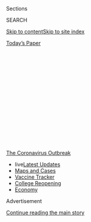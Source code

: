 <div id="app">

<div>

<div>

<div>

<div class="NYTAppHideMasthead css-1q2w90k e1suatyy0">

<div class="section css-ui9rw0 e1suatyy2">

<div class="css-eph4ug er09x8g0">

<div class="css-6n7j50">

</div>

<span class="css-1dv1kvn">Sections</span>

<div class="css-10488qs">

<span class="css-1dv1kvn">SEARCH</span>

</div>

[Skip to content](#site-content)[Skip to site
index](#site-index)

</div>

<div class="css-10698na e1huz5gh0">

</div>

</div>

<div id="masthead-bar-one" class="section hasLinks css-15hmgas e1csuq9d3">

<div class="css-uqyvli e1csuq9d0">

</div>

<div class="css-1uqjmks e1csuq9d1">

</div>

<div class="css-9e9ivx">

[](https://myaccount.nytimes3xbfgragh.onion/auth/login?response_type=cookie&client_id=vi)

</div>

<div class="css-1bvtpon e1csuq9d2">

[Today’s
Paper](https://www.nytimes3xbfgragh.onion/section/todayspaper)

</div>

</div>

</div>

</div>

<div data-aria-hidden="false">

<div id="site-content" data-role="main">

<div>

<div class="css-1aor85t" style="opacity:0.000000001;z-index:-1;visibility:hidden">

<div class="css-1hqnpie">

<div class="css-epjblv">

<span class="css-17xtcya">[The
Upshot](/section/upshot)</span><span class="css-x15j1o">|</span><span class="css-fwqvlz">In
the Same Towns, Private Schools Are Reopening While Public Schools Are
Not</span>

</div>

<div class="css-k008qs">

<div class="css-1iwv8en">

<span class="css-18z7m18"></span>

<div>

</div>

</div>

<span class="css-1n6z4y">https://nyti.ms/3h1BJFN</span>

<div class="css-1705lsu">

<div class="css-4xjgmj">

<div class="css-4skfbu" data-role="toolbar" data-aria-label="Social Media Share buttons, Save button, and Comments Panel with current comment count" data-testid="share-tools">

  - 
  - 
  - 
  - 
    
    <div class="css-6n7j50">
    
    </div>

  - 
  - 

</div>

</div>

</div>

</div>

</div>

</div>

<div id="NYT_TOP_BANNER_REGION" class="css-13pd83m">

<div>

<div id="styln-prism-menu-1592847958612" class="section interactive-content interactive-size-medium css-1edisqu">

<div class="css-17ih8de interactive-body">

<div id="scroll-container" class="css-1gj85ro">

[<span class="styln-title-wrap"><span class="css-1pje3qr">The
Coronavirus</span><span class="css-1pje3qr">
Outbreak</span></span>](https://www.nytimes3xbfgragh.onion/news-event/coronavirus?action=click&pgtype=Article&state=default&region=TOP_BANNER&context=storylines_menu)

  - <span class="css-kqxiym" data-emphasize="true">live</span>[Latest
    Updates](https://www.nytimes3xbfgragh.onion/2020/08/04/world/coronavirus-cases.html?action=click&pgtype=Article&state=default&region=TOP_BANNER&context=storylines_menu)
  - [Maps and
    Cases](https://www.nytimes3xbfgragh.onion/interactive/2020/us/coronavirus-us-cases.html?action=click&pgtype=Article&state=default&region=TOP_BANNER&context=storylines_menu)
  - [Vaccine
    Tracker](https://www.nytimes3xbfgragh.onion/interactive/2020/science/coronavirus-vaccine-tracker.html?action=click&pgtype=Article&state=default&region=TOP_BANNER&context=storylines_menu)
  - [College
    Reopening](https://www.nytimes3xbfgragh.onion/2020/08/02/us/covid-college-reopening.html?action=click&pgtype=Article&state=default&region=TOP_BANNER&context=storylines_menu)
  - [Economy](https://www.nytimes3xbfgragh.onion/live/2020/08/04/business/stock-market-today-coronavirus?action=click&pgtype=Article&state=default&region=TOP_BANNER&context=storylines_menu)

</div>

</div>

</div>

</div>

</div>

<div id="top-wrapper" class="css-1sy8kpn">

<div id="top-slug" class="css-l9onyx">

Advertisement

</div>

[Continue reading the main
story](#after-top)

<div class="ad top-wrapper" style="text-align:center;height:100%;display:block;min-height:250px">

<div id="top" class="place-ad" data-position="top" data-size-key="top">

</div>

</div>

<div id="after-top">

</div>

</div>

<div>

<div class="css-v5btjw etb61u70">

<div class="css-h03alg etb61u71">

Upshot

</div>

</div>

<div id="sponsor-wrapper" class="css-1hyfx7x">

<div id="sponsor-slug" class="css-19vbshk">

Supported by

</div>

[Continue reading the main
story](#after-sponsor)

<div id="sponsor" class="ad sponsor-wrapper" style="text-align:center;height:100%;display:block">

</div>

<div id="after-sponsor">

</div>

</div>

<div class="css-186x18t">

</div>

<div class="css-1vkm6nb ehdk2mb0">

# In the Same Towns, Private Schools Are Reopening While Public Schools Are Not

</div>

Private schools have always had more flexibility, and usually more
money, but never has that disparity made a bigger difference than now.

<div class="css-79elbk" data-testid="photoviewer-wrapper">

<div class="css-z3e15g" data-testid="photoviewer-wrapper-hidden">

</div>

<div class="css-1a48zt4 ehw59r15" data-testid="photoviewer-children">

![<span class="css-16f3y1r e13ogyst0" data-aria-hidden="true">Punahou
School in Honolulu will be open full time in the fall. Its donors and
alumni have given money to help make that
happen.</span><span class="css-cnj6d5 e1z0qqy90" itemprop="copyrightHolder"><span class="css-1ly73wi e1tej78p0">Credit...</span><span><span>Cory
Lum for The New York
Times</span></span></span>](https://static01.graylady3jvrrxbe.onion/images/2020/07/15/upshot/00up-virus-school2/merlin_17395133_1149fb0e-99ea-43f7-a4a6-959b77ea1e69-articleLarge.jpg?quality=75&auto=webp&disable=upscale)

</div>

</div>

<div class="css-18e8msd">

<div class="css-vp77d3 epjyd6m0">

<div class="css-hus3qt ey68jwv0" data-aria-hidden="true">

[![Claire Cain
Miller](https://static01.graylady3jvrrxbe.onion/images/2018/06/13/multimedia/author-claire-cain-miller/author-claire-cain-miller-thumbLarge.jpg
"Claire Cain Miller")](https://www.nytimes3xbfgragh.onion/by/claire-cain-miller)

</div>

<div class="css-1baulvz">

By [<span class="css-1baulvz last-byline" itemprop="name">Claire Cain
Miller</span>](https://www.nytimes3xbfgragh.onion/by/claire-cain-miller)

</div>

</div>

  - 
    
    <div class="css-ld3wwf e16638kd2">
    
    Published July 16, 2020Updated Aug. 3,
    2020
    
    </div>

  - 
    
    <div class="css-4xjgmj">
    
    <div class="css-pvvomx" data-role="toolbar" data-aria-label="Social Media Share buttons, Save button, and Comments Panel with current comment count" data-testid="share-tools">
    
      - 
      - 
      - 
      - 
        
        <div class="css-6n7j50">
        
        </div>
    
      - 
      - 
    
    </div>
    
    </div>

</div>

</div>

<div class="section meteredContent css-1r7ky0e" name="articleBody" itemprop="articleBody">

<div class="css-1fanzo5 StoryBodyCompanionColumn">

<div class="css-53u6y8">

In Honolulu, nearly all public schools are planning to allow students to
return for just part of the week. But at Punahou, a private school for
grades kindergarten through 12, school will open full time for everyone.

The school has an epidemiologist on staff and is installing thermal
scanners in the hallways to take people’s temperatures as they walk by.
It has a new commons area and design lab as well as an 80-acre campus
that students can use to spread out. There were already two teachers for
25 children, so it will be easy to cut classes in half to meet public
health requirements for small, consistent groups.

The same thing is happening in communities across the country: [Public
schools plan to
open](https://www.nytimes3xbfgragh.onion/2020/08/03/us/school-closing-coronavirus.html)
not at all or just a [few days a
week](https://www.nytimes3xbfgragh.onion/2020/07/08/nyregion/nyc-schools-reopening-plan.html),
while many neighboring private schools are opening full time.

Private schools may reverse course if there are outbreaks in their
communities, and governors could still shut down all schools if they
determine that local infection rates call for it. Some families and
teachers won’t feel comfortable returning. But the ways in which private
[schools are
reopening](https://www.nytimes3xbfgragh.onion/interactive/2020/07/31/us/coronavirus-school-reopening-risk.html)
show it can be done with creative ideas — and the money to carry them
out.

</div>

</div>

<div class="css-1fanzo5 StoryBodyCompanionColumn">

<div class="css-53u6y8">

Public schools, which serve roughly 90 percent of American children,
tend to have less money, larger class sizes and less flexibility to make
changes to things like the curriculum, facilities or work force.

“The virus is this huge stress test on our education system,” said
Robert Pianta, dean of the school of education at the University of
Virginia. “It has exposed a great deal of inequity, and we are going to
see this only exacerbated in the coming months, not years. Certain kids
in certain systems, depending on the resources, are going to get much
closer to what looks like a typical high-quality education than others.”

Gretchen Hoff Varner, a lawyer in Alameda, Calif., and the mother of two
elementary schoolers who will go to school part time this fall, said
public school educators had done a heroic job with what they have. But
the fact that they cannot fully open while independent schools can, she
said, represents “a failure of political will and resources.”

</div>

</div>

<div>

</div>

<div class="css-1fanzo5 StoryBodyCompanionColumn">

<div class="css-53u6y8">

“If we were a country interested in saving schools the same way we’ve
saved airlines and banks, then this is a problem we could solve,” said
Ms. Hoff Varner, who was the P.T.A. president at her children’s school
last year.

</div>

</div>

<div class="css-1fanzo5 StoryBodyCompanionColumn">

<div class="css-53u6y8">

Some public districts have developed plans to open full time for most
students. They include smaller, wealthier suburban districts as well as
urban ones like those in Durham, N.C., and Charlottesville,
Va.

<div id="NYT_MAIN_CONTENT_1_REGION" class="css-9tf9ac">

<div>

<div id="styln-covid-updates-world" class="section interactive-content interactive-size-medium css-1ftcdic">

<div class="css-17ih8de interactive-body">

<div id="styln-briefing-block" data-asset-id="QXJ0aWNsZTpueXQ6Ly9hcnRpY2xlLzNhNGMwYWI5LWIwY2QtNWQwOS1hZTgwLTdjMGU3ZTA1OWQ2OA==">

<div class="briefing-block-header-section">

# [Latest Updates: Global Coronavirus Outbreak](https://www.nytimes3xbfgragh.onion/2020/08/04/world/coronavirus-cases.html?action=click&pgtype=Article&state=default&region=MAIN_CONTENT_1&context=storylines_live_updates)

<div class="briefing-block-ts">

Updated 2020-08-05T07:58:24.076Z

</div>

</div>

  - [As talks drag on, McConnell signals openness to jobless aid
    extension, and negotiators agree on a
    deadline.](https://www.nytimes3xbfgragh.onion/2020/08/04/world/coronavirus-cases.html?action=click&pgtype=Article&state=default&region=MAIN_CONTENT_1&context=storylines_live_updates#link-762df92)
  - [Novavax sees encouraging results from two studies of its
    experimental
    vaccine.](https://www.nytimes3xbfgragh.onion/2020/08/04/world/coronavirus-cases.html?action=click&pgtype=Article&state=default&region=MAIN_CONTENT_1&context=storylines_live_updates#link-1228a480)
  - [Mississippians must now wear masks in public, governor
    says.](https://www.nytimes3xbfgragh.onion/2020/08/04/world/coronavirus-cases.html?action=click&pgtype=Article&state=default&region=MAIN_CONTENT_1&context=storylines_live_updates#link-794484ed)

<div class="briefing-block-footer">

<div class="briefing-block-footer-meta">

[See more
updates](https://www.nytimes3xbfgragh.onion/2020/08/04/world/coronavirus-cases.html?action=click&pgtype=Article&state=default&region=MAIN_CONTENT_1&context=storylines_live_updates)

</div>

<div class="briefing-block-briefinglinks">

<span>More live coverage:</span>
[Markets](https://www.nytimes3xbfgragh.onion/live/2020/08/04/business/stock-market-today-coronavirus?action=click&pgtype=Article&state=default&region=MAIN_CONTENT_1&context=storylines_live_updates)

</div>

</div>

</div>

</div>

</div>

</div>

</div>

But over all, fall reopening plans are just another way the pandemic has
widened gaps in education. Private schools were able to offer [much more
robust online
learning](https://www.nytimes3xbfgragh.onion/2020/05/09/us/coronavirus-public-private-school.html)
last spring, and research suggests that [school
closures](https://www.nytimes3xbfgragh.onion/2020/07/29/health/covid-school-reopening.html)
have [widened achievement
gaps](https://www.nytimes3xbfgragh.onion/2020/06/05/us/coronavirus-education-lost-learning.html).
Now, as private schools move forward with reopening plans, it’s the
children who most need to attend in-person school — those lacking the
necessary technology for online learning, or with parents unequipped to
oversee it — who will tend to be the least likely to do so.

The biggest challenge for schools is how to maintain physical distance,
as required by guidelines from state governments and the Centers for
Disease Control and Prevention. Most countries where schools have opened
after reducing infection levels and imposing distancing measures [have
not had
outbreaks](https://www.nytimes3xbfgragh.onion/2020/07/11/health/coronavirus-schools-reopen.html).

It generally means capping classes at around a dozen. Public school
buildings in the United States are often old, with small classrooms,
cramped hallways and outdated ventilation systems. Independent schools
(private schools not run by a for-profit company or religious
organization) are more likely to have smaller class sizes to begin with,
and money to hire additional teachers.

Public schools faced a funding crisis even before the pandemic. K-12
schools received $13.5 billion from the federal coronavirus relief
package in March (though Education Secretary Betsy DeVos has required
that it be [shared with private
schools](https://www.nytimes3xbfgragh.onion/2020/05/15/us/politics/betsy-devos-coronavirus-religious-schools.html)).
School officials and education policy researchers say that the money was
not nearly enough, and that because states are facing budget shortfalls
because of lockdowns, schools would [need a huge federal infusion of
cash](https://www.nytimes3xbfgragh.onion/2020/07/09/us/schools-reopening-trump.html)
to reopen for all students. An average district with 3,700 students and
eight buildings would need to spend an additional $1.8 million on health
and safety measures, a report
[estimated](https://www.asumag.com/covid-19/article/21133640/reopening-means-an-additional-18-million-in-costs-for-averagesized-school-district-administrators-estimate).

“There’s a giant hole in state and local tax revenue due to not bringing
in money over the past months,” said Sarah Cohodes, an associate
professor of economics and education at Teachers College at Columbia.
“Schools need more money. The money needs to come tomorrow. There’s no
way anything can happen without the money.”

Punahou has spent $3 million on health, technology and hiring in
response to the pandemic, and has increased its financial aid by 50
percent, to $12 million, so families who are suffering financially
because of the pandemic can still enroll.

</div>

</div>

<div class="css-1fanzo5 StoryBodyCompanionColumn">

<div class="css-53u6y8">

“We’ve been very fortunate in this respect that our donors and our
alumni have been able to give us additional money to make that
possible,” said Mike Latham, Punahou’s president.

Size makes a difference, too. When Justin Guerra, a sixth-grade English
teacher at the Athenian School in Danville, Calif., taught public
school, he had three times as many students as he has now. He is
comfortable returning to the classroom when Athenian opens, given the
new safety measures in place, but said he was sympathetic to public
schoolteachers’ [fears about
returning](https://www.nytimes3xbfgragh.onion/2020/07/11/us/virus-teachers-classrooms.html).

“It’s such painful mixed emotions,” he said. “Remote learning is
freaking hard — the amount of work that goes into it for the return you
get is painful. You want to be with the kids; it’s the reason to do this
job. At the same time, safety is our priority, and I don’t know the
guilt we could carry if someone in our community got sick or died.”

Another key difference for private schools, said Mike Walker, the head
of school at San Francisco Day, is flexibility. Independent schools
don’t have all the same regulations for the curriculum or facilities
that public schools have, and teachers generally aren’t unionized. They
also have smaller student bodies, with less diverse needs.

The school decided to focus on bringing younger students back full time
— because distance learning doesn’t work as well for them and it’s a
crucial period for learning social skills — and junior high students
part time. Though some teachers are anxious about returning, Mr. Walker
said, they are trying to meet teacher’s individual
needs.

<div id="NYT_MAIN_CONTENT_3_REGION" class="css-9tf9ac">

<div>

<div id="styln-prism-freeform-1594220623585" class="section interactive-content interactive-size-medium css-1ftcdic">

<div class="css-17ih8de interactive-body">

<div id="prism-freeform-block-85410" class="css-19mumt8" data-role="complementary" data-storyline="The Coronavirus Outbreak" data-truncated="true" tabindex="0">

<div class="css-a8d9oz">

<div class="css-eb027h">

[](https://www.nytimes3xbfgragh.onion/news-event/coronavirus?action=click&pgtype=Article&state=default&region=MAIN_CONTENT_3&context=storylines_faq)

### The Coronavirus Outbreak ›

#### Frequently Asked Questions

Updated August 4, 2020

  - #### I have antibodies. Am I now immune?
    
      - As of right now,[that seems likely, for at least several
        months.](https://www.nytimes3xbfgragh.onion/2020/07/22/health/covid-antibodies-herd-immunity.html?action=click&pgtype=Article&state=default&region=MAIN_CONTENT_3&context=storylines_faq)
        There have been frightening accounts of people suffering what
        seems to be a second bout of Covid-19. But experts say these
        patients may have a drawn-out course of infection, with the
        virus taking a slow toll weeks to months after initial exposure.
        People infected with the coronavirus typically
        [produce](https://www.nature.com/articles/s41586-020-2456-9)
        immune molecules called antibodies, which are [protective
        proteins made in response to an
        infection](https://www.nytimes3xbfgragh.onion/2020/05/07/health/coronavirus-antibody-prevalence.html?action=click&pgtype=Article&state=default&region=MAIN_CONTENT_3&context=storylines_faq)[.
        These antibodies
        may](https://www.nytimes3xbfgragh.onion/2020/05/07/health/coronavirus-antibody-prevalence.html?action=click&pgtype=Article&state=default&region=MAIN_CONTENT_3&context=storylines_faq)
        last in the body [only two to three
        months](https://www.nature.com/articles/s41591-020-0965-6),
        which may seem worrisome, but that’s perfectly normal after an
        acute infection subsides, said Dr. Michael Mina, an immunologist
        at Harvard University. It may be possible to get the coronavirus
        again, but it’s highly unlikely that it would be possible in a
        short window of time from initial infection or make people
        sicker the second time.

  - #### I’m a small-business owner. Can I get relief?
    
      - The [stimulus bills enacted in
        March](https://www.nytimes3xbfgragh.onion/article/small-business-loans-stimulus-grants-freelancers-coronavirus.html?action=click&pgtype=Article&state=default&region=MAIN_CONTENT_3&context=storylines_faq)
        offer help for the millions of American small businesses. Those
        eligible for aid are businesses and nonprofit organizations with
        fewer than 500 workers, including sole proprietorships,
        independent contractors and freelancers. Some larger companies
        in some industries are also eligible. The help being offered,
        which is being managed by the Small Business Administration,
        includes the Paycheck Protection Program and the Economic Injury
        Disaster Loan program. But lots of folks have [not yet seen
        payouts.](https://www.nytimes3xbfgragh.onion/interactive/2020/05/07/business/small-business-loans-coronavirus.html?action=click&pgtype=Article&state=default&region=MAIN_CONTENT_3&context=storylines_faq)
        Even those who have received help are confused: The rules are
        draconian, and some are stuck sitting on [money they don’t know
        how to
        use.](https://www.nytimes3xbfgragh.onion/2020/05/02/business/economy/loans-coronavirus-small-business.html?action=click&pgtype=Article&state=default&region=MAIN_CONTENT_3&context=storylines_faq)
        Many small-business owners are getting less than they expected
        or [not hearing anything at
        all.](https://www.nytimes3xbfgragh.onion/2020/06/10/business/Small-business-loans-ppp.html?action=click&pgtype=Article&state=default&region=MAIN_CONTENT_3&context=storylines_faq)

  - #### What are my rights if I am worried about going back to work?
    
      - Employers have to provide [a safe
        workplace](https://www.osha.gov/SLTC/covid-19/standards.html)
        with policies that protect everyone equally. [And if one of your
        co-workers tests positive for the coronavirus, the
        C.D.C.](https://www.nytimes3xbfgragh.onion/article/coronavirus-money-unemployment.html?action=click&pgtype=Article&state=default&region=MAIN_CONTENT_3&context=storylines_faq)
        has said that [employers should tell their
        employees](https://www.cdc.gov/coronavirus/2019-ncov/community/guidance-business-response.html)
        -- without giving you the sick employee’s name -- that they may
        have been exposed to the virus.

  - #### Should I refinance my mortgage?
    
      - [It could be a good
        idea,](https://www.nytimes3xbfgragh.onion/article/coronavirus-money-unemployment.html?action=click&pgtype=Article&state=default&region=MAIN_CONTENT_3&context=storylines_faq)
        because mortgage rates have [never been
        lower.](https://www.nytimes3xbfgragh.onion/2020/07/16/business/mortgage-rates-below-3-percent.html?action=click&pgtype=Article&state=default&region=MAIN_CONTENT_3&context=storylines_faq)
        Refinancing requests have pushed mortgage applications to some
        of the highest levels since 2008, so be prepared to get in line.
        But defaults are also up, so if you’re thinking about buying a
        home, be aware that some lenders have tightened their standards.

  - #### What is school going to look like in September?
    
      - It is unlikely that many schools will return to a normal
        schedule this fall, requiring the grind of [online
        learning](https://www.nytimes3xbfgragh.onion/2020/06/05/us/coronavirus-education-lost-learning.html?action=click&pgtype=Article&state=default&region=MAIN_CONTENT_3&context=storylines_faq),
        [makeshift child
        care](https://www.nytimes3xbfgragh.onion/2020/05/29/us/coronavirus-child-care-centers.html?action=click&pgtype=Article&state=default&region=MAIN_CONTENT_3&context=storylines_faq)
        and [stunted
        workdays](https://www.nytimes3xbfgragh.onion/2020/06/03/business/economy/coronavirus-working-women.html?action=click&pgtype=Article&state=default&region=MAIN_CONTENT_3&context=storylines_faq)
        to continue. California’s two largest public school districts —
        Los Angeles and San Diego — said on July 13, that [instruction
        will be remote-only in the
        fall](https://www.nytimes3xbfgragh.onion/2020/07/13/us/lausd-san-diego-school-reopening.html?action=click&pgtype=Article&state=default&region=MAIN_CONTENT_3&context=storylines_faq),
        citing concerns that surging coronavirus infections in their
        areas pose too dire a risk for students and teachers. Together,
        the two districts enroll some 825,000 students. They are the
        largest in the country so far to abandon plans for even a
        partial physical return to classrooms when they reopen in
        August. For other districts, the solution won’t be an
        all-or-nothing approach. [Many
        systems](https://bioethics.jhu.edu/research-and-outreach/projects/eschool-initiative/school-policy-tracker/),
        including the nation’s largest, New York City, are devising
        [hybrid
        plans](https://www.nytimes3xbfgragh.onion/2020/06/26/us/coronavirus-schools-reopen-fall.html?action=click&pgtype=Article&state=default&region=MAIN_CONTENT_3&context=storylines_faq)
        that involve spending some days in classrooms and other days
        online. There’s no national policy on this yet, so check with
        your municipal school system regularly to see what is happening
        in your
community.

<div id="styln-survey-component-85410" class="styln-survey-component" data-surveyname="faq" data-surveystoryline="coronavirus">

</div>

</div>

<div class="css-6mllg9">

</div>

<div class="css-pmm6ed">

<span class="css-5gimkt"></span>

</div>

</div>

</div>

</div>

</div>

</div>

</div>

“We’re nonunionized and really want to stay that way,” he said. “There’s
a different ethos, a different culture. I chose to work in a smaller
system because I think we can make decisions more quickly.”

When the San Francisco Unified School District said this month that it
would probably be unable to open schools in the fall, “it raised really
considerable issues of equity,” he said. “It breaks our heart.”

</div>

</div>

<div class="css-1fanzo5 StoryBodyCompanionColumn">

<div class="css-53u6y8">

Public schools typically don’t have the resources that private schools
do, and certain things, like the size of public districts, will always
be different. But other changes are within policymakers’ or
administrators’ control, researchers said.

Schools [could
consider](https://www.theatlantic.com/ideas/archive/2020/07/better-fall-possible/613882/)
using libraries, community centers, empty office buildings, churches or
parks, Professor Cohodes said. Teachers may need to teach a different
grade or subject for a year. Unemployed young people could tutor or
monitor recess or small group activities.

And, she said, communities could make a public health push, conducting
lockdowns, testing and contact tracing to bring the virus under control
before schools opened.

Andrew Saultz, director of the education and leadership program at
Pacific University, said, “I think the way to do it politically is to
make it about equity: This is good for low-socioeconomic students and
students of color.”

</div>

</div>

<div class="css-79elbk" data-testid="photoviewer-wrapper">

<div class="css-z3e15g" data-testid="photoviewer-wrapper-hidden">

</div>

<div class="css-1a48zt4 ehw59r15" data-testid="photoviewer-children">

![<span class="css-16f3y1r e13ogyst0" data-aria-hidden="true">Nazir
Williams, left, and J-Sheer Williams walked home with their lunch
provided by Durham Public Schools in March. Private philanthropy has
helped the district provide food and technology and
reopen.</span><span class="css-cnj6d5 e1z0qqy90" itemprop="copyrightHolder"><span class="css-1ly73wi e1tej78p0">Credit...</span><span>Casey
Toth/The News & Observer, via Associated
Press</span></span>](https://static01.graylady3jvrrxbe.onion/images/2020/07/15/upshot/00up-virus-schools3/merlin_171010044_8fe5a313-4873-42c6-b61e-6dc9dc39d740-articleLarge.jpg?quality=75&auto=webp&disable=upscale)

</div>

</div>

<div class="css-1fanzo5 StoryBodyCompanionColumn">

<div class="css-53u6y8">

The Durham public school system in North Carolina has made plans to open
full time for pre-K through eighth grade. High schoolers would be remote
unless they had special learning needs. It’s a large, urban district,
with 33,000 students in 53 schools, 60 percent of whom receive free or
reduced-price lunch.

The district, which began planning for fall in April, would use the
empty high schools for extra space, and reassign some teachers. Families
could choose to attend online, and teachers could teach remotely if they
had medical issues. The district used money from the federal coronavirus
relief act for laptops and a new remote curriculum, and has largely
relied on local philanthropy from high-tech businesses and universities
in the area.

</div>

</div>

<div class="css-1fanzo5 StoryBodyCompanionColumn">

<div class="css-53u6y8">

“We recognize that working families depend on the benefits of in-person
instruction, social-emotional support and food,” said William Sudderth
III, known as Chip, the chief communications officer for the district.
“This is our effort to provide the best possible education for our
students in a situation that is far from the best possible.”

The reopening is not assured, though: This week, [a Durham teachers
group
requested](https://daenc.com/2020/07/13/statement-on-school-re-open-plans/)
that schools stay closed while coronavirus is still spreading.

</div>

</div>

<div>

</div>

</div>

<div>

</div>

<div>

</div>

<div>

</div>

<div>

<div id="bottom-wrapper" class="css-1ede5it">

<div id="bottom-slug" class="css-l9onyx">

Advertisement

</div>

[Continue reading the main
story](#after-bottom)

<div id="bottom" class="ad bottom-wrapper" style="text-align:center;height:100%;display:block;min-height:90px">

</div>

<div id="after-bottom">

</div>

</div>

</div>

</div>

</div>

## Site Index

<div>

</div>

## Site Information Navigation

  - [© <span>2020</span> <span>The New York Times
    Company</span>](https://help.nytimes3xbfgragh.onion/hc/en-us/articles/115014792127-Copyright-notice)

<!-- end list -->

  - [NYTCo](https://www.nytco.com/)
  - [Contact
    Us](https://help.nytimes3xbfgragh.onion/hc/en-us/articles/115015385887-Contact-Us)
  - [Work with us](https://www.nytco.com/careers/)
  - [Advertise](https://nytmediakit.com/)
  - [T Brand Studio](http://www.tbrandstudio.com/)
  - [Your Ad
    Choices](https://www.nytimes3xbfgragh.onion/privacy/cookie-policy#how-do-i-manage-trackers)
  - [Privacy](https://www.nytimes3xbfgragh.onion/privacy)
  - [Terms of
    Service](https://help.nytimes3xbfgragh.onion/hc/en-us/articles/115014893428-Terms-of-service)
  - [Terms of
    Sale](https://help.nytimes3xbfgragh.onion/hc/en-us/articles/115014893968-Terms-of-sale)
  - [Site
    Map](https://spiderbites.nytimes3xbfgragh.onion)
  - [Help](https://help.nytimes3xbfgragh.onion/hc/en-us)
  - [Subscriptions](https://www.nytimes3xbfgragh.onion/subscription?campaignId=37WXW)

</div>

</div>

</div>

</div>
